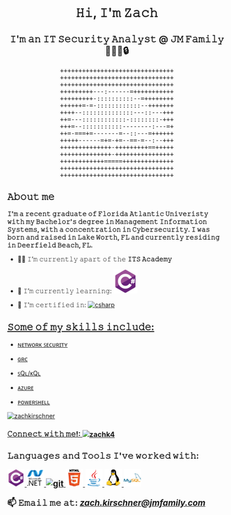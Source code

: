 <h1 align="center">𝙷𝚒, 𝙸'𝚖 𝚉𝚊𝚌𝚑</h1>

<h2 align="center">𝙸'𝚖 𝚊𝚗 𝙸𝚃 𝚂𝚎𝚌𝚞𝚛𝚒𝚝𝚢 𝙰𝚗𝚊𝚕𝚢𝚜𝚝 @ 𝙹𝙼 𝙵𝚊𝚖𝚒𝚕𝚢👨🏻‍💻🔒</h2>
<div align="center">
<pre>
+++++++++++++++++++++++++++++++
+++++++++++++++++++++++++++++++
+++++++++++++++++++++++++++++++
+++++++++---:------=+++++++++++
+++++++++-::::::::::--=++++++++
++++++=-=-::::::::::::--+++++++
++++--::::::::::::::---::---+++
++=---::::::::::::-::::::::-+++
+++=--:::::::::::--------:---=+
++=-===+=-------=--::---=++++++
+++++------=+=-+=--==-=--:--+++
++++++++++++++-+++++++++==+++++
++++++++++++++-++++++++++++++++
++++++++++++=====++++++++++++++
+++++++++++++++++++++++++++++++
+++++++++++++++++++++++++++++++
</pre>
</div>

<h2 align="left">𝙰𝚋𝚘𝚞𝚝 𝚖𝚎</h2>
<b>  𝙸'𝚖 𝚊 𝚛𝚎𝚌𝚎𝚗𝚝 𝚐𝚛𝚊𝚍𝚞𝚊𝚝𝚎 𝚘𝚏 𝙵𝚕𝚘𝚛𝚒𝚍𝚊 𝙰𝚝𝚕𝚊𝚗𝚝𝚒𝚌 𝚄𝚗𝚒𝚟𝚎𝚛𝚒𝚜𝚝𝚢 𝚠𝚒𝚝𝚑 𝚖𝚢 𝙱𝚊𝚌𝚑𝚎𝚕𝚘𝚛'𝚜 𝚍𝚎𝚐𝚛𝚎𝚎 𝚒𝚗 𝙼𝚊𝚗𝚊𝚐𝚎𝚖𝚎𝚗𝚝 𝙸𝚗𝚏𝚘𝚛𝚖𝚊𝚝𝚒𝚘𝚗 𝚂𝚢𝚜𝚝𝚎𝚖𝚜, 𝚠𝚒𝚝𝚑 𝚊 𝚌𝚘𝚗𝚌𝚎𝚗𝚝𝚛𝚊𝚝𝚒𝚘𝚗 𝚒𝚗 𝙲𝚢𝚋𝚎𝚛𝚜𝚎𝚌𝚞𝚛𝚒𝚝𝚢. 𝙸 𝚠𝚊𝚜 𝚋𝚘𝚛𝚗 𝚊𝚗𝚍 𝚛𝚊𝚒𝚜𝚎𝚍 𝚒𝚗 𝙻𝚊𝚔𝚎 𝚆𝚘𝚛𝚝𝚑, 𝙵𝙻 𝚊𝚗𝚍 𝚌𝚞𝚛𝚛𝚎𝚗𝚝𝚕𝚢 𝚛𝚎𝚜𝚒𝚍𝚒𝚗𝚐 𝚒𝚗 𝙳𝚎𝚎𝚛𝚏𝚒𝚎𝚕𝚍 𝙱𝚎𝚊𝚌𝚑, 𝙵𝙻. </b>

- 👨‍🏫 𝙸’𝚖 𝚌𝚞𝚛𝚛𝚎𝚗𝚝𝚕𝚢 𝚊𝚙𝚊𝚛𝚝 𝚘𝚏 𝚝𝚑𝚎 <b>**𝙸𝚃𝚂 𝙰𝚌𝚊𝚍𝚎𝚖𝚢**</b>

- 🌱 𝙸’𝚖 𝚌𝚞𝚛𝚛𝚎𝚗𝚝𝚕𝚢 𝚕𝚎𝚊𝚛𝚗𝚒𝚗𝚐: <img src="https://raw.githubusercontent.com/devicons/devicon/master/icons/csharp/csharp-original.svg" alt="csharp" width="55" height="55"/>

- 📜 𝙸'𝚖 𝚌𝚎𝚛𝚝𝚒𝚏𝚒𝚎𝚍 𝚒𝚗: <a href="https://www.credly.com/badges/b533da2c-a57b-49dd-8232-428eac6cbc49/linked_in_profile" target="blank"><img src="https://images.credly.com/images/74790a75-8451-400a-8536-92d792c5184a/CompTIA_Security_2Bce.png" alt="csharp" width="55" height="55"/>


<h2 align="left">𝚂𝚘𝚖𝚎 𝚘𝚏 𝚖𝚢 𝚜𝚔𝚒𝚕𝚕𝚜 𝚒𝚗𝚌𝚕𝚞𝚍𝚎:</h2>

- ɴᴇᴛᴡᴏʀᴋ ꜱᴇᴄᴜʀɪᴛʏ

- ɢʀᴄ

- ꜱQʟ/ᴋQʟ

- ᴀᴢᴜʀᴇ

- ᴘᴏᴡᴇʀꜱʜᴇʟʟ


<p align="left"> <a href="https://jmfamily.com"><img src="https://i.giphy.com/O07VRy6zhkpVf2Nvus.webp" alt="zachkirschner" width="200" height="100" /> </p>

<h3 align="left">𝙲𝚘𝚗𝚗𝚎𝚌𝚝 𝚠𝚒𝚝𝚑 𝚖𝚎!: <a href="https://linkedin.com/in/zachk4" target="blank"><img align="center" src="https://raw.githubusercontent.com/rahuldkjain/github-profile-readme-generator/master/src/images/icons/Social/linked-in-alt.svg" alt="zachk4" height="30" width="40"/></a><div>


<h3 align="left">𝙻𝚊𝚗𝚐𝚞𝚊𝚐𝚎𝚜 𝚊𝚗𝚍 𝚃𝚘𝚘𝚕𝚜 𝙸'𝚟𝚎 𝚠𝚘𝚛𝚔𝚎𝚍 𝚠𝚒𝚝𝚑:
<p align="left"> <a href="https://www.w3schools.com/cs/" target="_blank" rel="noreferrer"> <img src="https://raw.githubusercontent.com/devicons/devicon/master/icons/csharp/csharp-original.svg" alt="csharp" width="40" height="40"/> </a> <a href="https://dotnet.microsoft.com/" target="_blank" rel="noreferrer"> <img src="https://raw.githubusercontent.com/devicons/devicon/master/icons/dot-net/dot-net-original-wordmark.svg" alt="dotnet" width="40" height="40"/> </a> <a href="https://git-scm.com/" target="_blank" rel="noreferrer"> <img src="https://www.vectorlogo.zone/logos/git-scm/git-scm-icon.svg" alt="git" width="40" height="40"/> </a> <a href="https://www.w3.org/html/" target="_blank" rel="noreferrer"> <img src="https://raw.githubusercontent.com/devicons/devicon/master/icons/html5/html5-original-wordmark.svg" alt="html5" width="40" height="40"/> </a> <a href="https://www.java.com" target="_blank" rel="noreferrer"> <img src="https://raw.githubusercontent.com/devicons/devicon/master/icons/java/java-original.svg" alt="java" width="40" height="40"/> </a> <a href="https://www.linux.org/" target="_blank" rel="noreferrer"> <img src="https://raw.githubusercontent.com/devicons/devicon/master/icons/linux/linux-original.svg" alt="linux" width="40" height="40"/> </a> <a href="https://www.mysql.com/" target="_blank" rel="noreferrer"> <img src="https://raw.githubusercontent.com/devicons/devicon/master/icons/mysql/mysql-original-wordmark.svg" alt="mysql" width="40" height="40"/> </a> </p>

<b>📫 𝙴𝚖𝚊𝚒𝚕 𝚖𝚎 𝚊𝚝: <i>zach.kirschner@jmfamily.com</i></b>
